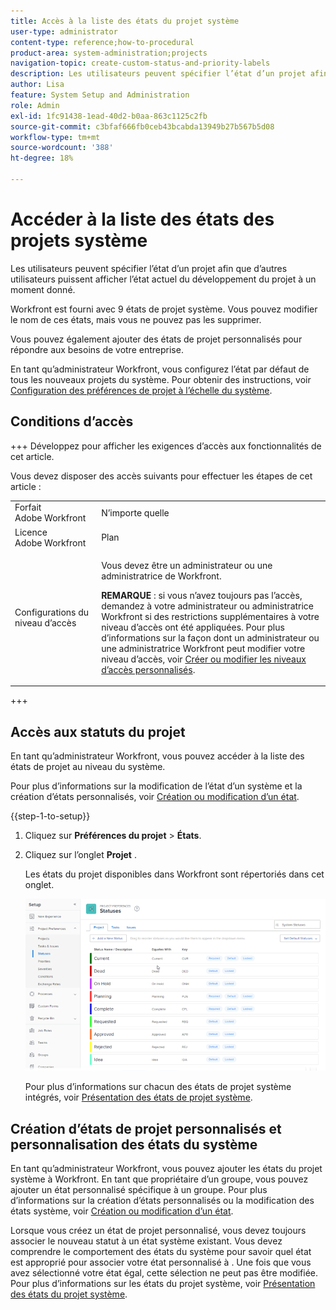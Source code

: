 ```yaml
---
title: Accès à la liste des états du projet système
user-type: administrator
content-type: reference;how-to-procedural
product-area: system-administration;projects
navigation-topic: create-custom-status-and-priority-labels
description: Les utilisateurs peuvent spécifier l’état d’un projet afin que d’autres utilisateurs puissent afficher l’état actuel du développement du projet à un moment donné.
author: Lisa
feature: System Setup and Administration
role: Admin
exl-id: 1fc91438-1ead-40d2-b0aa-863c1125c2fb
source-git-commit: c3bfaf666fb0ceb43bcabda13949b27b567b5d08
workflow-type: tm+mt
source-wordcount: '388'
ht-degree: 18%

---
```


# Accéder à la liste des états des projets système

Les utilisateurs peuvent spécifier l’état d’un projet afin que d’autres utilisateurs puissent afficher l’état actuel du développement du projet à un moment donné.

Workfront est fourni avec 9 états de projet système. Vous pouvez modifier le nom de ces états, mais vous ne pouvez pas les supprimer.

Vous pouvez également ajouter des états de projet personnalisés pour répondre aux besoins de votre entreprise.

En tant qu’administrateur Workfront, vous configurez l’état par défaut de tous les nouveaux projets du système. Pour obtenir des instructions, voir [Configuration des préférences de projet à l’échelle du système](../../../administration-and-setup/set-up-workfront/configure-system-defaults/set-project-preferences.md).

## Conditions d’accès

+++ Développez pour afficher les exigences d’accès aux fonctionnalités de cet article.

Vous devez disposer des accès suivants pour effectuer les étapes de cet article :

<table style="table-layout:auto"> 
 <col> 
 <col> 
 <tbody> 
  <tr> 
   <td role="rowheader">Forfait Adobe Workfront</td> 
   <td>N’importe quelle</td> 
  </tr> 
  <tr> 
   <td role="rowheader">Licence Adobe Workfront</td> 
   <td>Plan</td> 
  </tr> 
  <tr> 
   <td role="rowheader">Configurations du niveau d’accès</td> 
   <td> <p>Vous devez être un administrateur ou une administratrice de Workfront.</p> <p><b>REMARQUE</b> : si vous n’avez toujours pas l’accès, demandez à votre administrateur ou administratrice Workfront si des restrictions supplémentaires à votre niveau d’accès ont été appliquées. Pour plus d’informations sur la façon dont un administrateur ou une administratrice Workfront peut modifier votre niveau d’accès, voir <a href="../../../administration-and-setup/add-users/configure-and-grant-access/create-modify-access-levels.md" class="MCXref xref">Créer ou modifier les niveaux d’accès personnalisés</a>.</p> </td> 
  </tr> 
 </tbody> 
</table>

+++

## Accès aux statuts du projet

En tant qu’administrateur Workfront, vous pouvez accéder à la liste des états de projet au niveau du système.

Pour plus d’informations sur la modification de l’état d’un système et la création d’états personnalisés, voir [Création ou modification d’un état](../../../administration-and-setup/customize-workfront/creating-custom-status-and-priority-labels/create-or-edit-a-status.md).

{{step-1-to-setup}}

1. Cliquez sur **Préférences du projet** > **États**.

1. Cliquez sur l’onglet **Projet** .

   Les états du projet disponibles dans Workfront sont répertoriés dans cet onglet.

   ![](assets/project-status.png)

   Pour plus d’informations sur chacun des états de projet système intégrés, voir [Présentation des états de projet système](../../../administration-and-setup/customize-workfront/creating-custom-status-and-priority-labels/system-project-statuses.md).

## Création d’états de projet personnalisés et personnalisation des états du système

En tant qu’administrateur Workfront, vous pouvez ajouter les états du projet système à Workfront. En tant que propriétaire d’un groupe, vous pouvez ajouter un état personnalisé spécifique à un groupe. Pour plus d’informations sur la création d’états personnalisés ou la modification des états système, voir [Création ou modification d’un état](../../../administration-and-setup/customize-workfront/creating-custom-status-and-priority-labels/create-or-edit-a-status.md).

Lorsque vous créez un état de projet personnalisé, vous devez toujours associer le nouveau statut à un état système existant. Vous devez comprendre le comportement des états du système pour savoir quel état est approprié pour associer votre état personnalisé à . Une fois que vous avez sélectionné votre état égal, cette sélection ne peut pas être modifiée. Pour plus d’informations sur les états du projet système, voir [Présentation des états du projet système](../../../administration-and-setup/customize-workfront/creating-custom-status-and-priority-labels/system-project-statuses.md).
